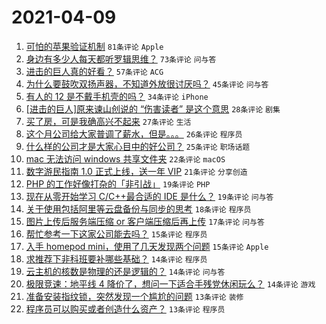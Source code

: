 # 2021-04-09

1. [可怕的苹果验证机制](https://www.v2ex.com/t/769272) `81条评论` `Apple`
1. [身边有多少人每天都听罗辑思维？](https://www.v2ex.com/t/769271) `73条评论` `问与答`
1. [进击的巨人真的好看？](https://www.v2ex.com/t/769313) `57条评论` `ACG`
1. [为什么要鼓吹双扬声器，不知道外放很讨厌吗？](https://www.v2ex.com/t/769288) `45条评论` `问与答`
1. [有人的 12 是不戴手机壳的吗？](https://www.v2ex.com/t/769377) `34条评论` `iPhone`
1. [[进击的巨人]原来谏山创说的 “伤害读者” 是这个意思](https://www.v2ex.com/t/769276) `28条评论` `剧集`
1. [买了房，可是我确高兴不起来](https://www.v2ex.com/t/769390) `27条评论` `生活`
1. [这个月公司给大家普调了薪水，但是。。。](https://www.v2ex.com/t/769281) `26条评论` `程序员`
1. [什么样的公司才是大家心目中的好公司？](https://www.v2ex.com/t/769274) `25条评论` `职场话题`
1. [mac 无法访问 windows 共享文件夹](https://www.v2ex.com/t/769327) `22条评论` `macOS`
1. [数字游民指南 1.0 正式上线，送一年 VIP](https://www.v2ex.com/t/769362) `21条评论` `分享创造`
1. [PHP 的工作好像打杂的「非引战」](https://www.v2ex.com/t/769365) `19条评论` `PHP`
1. [现在从零开始学习 C/C++最合适的 IDE 是什么？](https://www.v2ex.com/t/769286) `19条评论` `问与答`
1. [关于使用包括阿里等云盘备份与同步的思考](https://www.v2ex.com/t/769339) `18条评论` `程序员`
1. [图片上传后服务端压缩 or 客户端压缩后再上传](https://www.v2ex.com/t/769337) `17条评论` `问与答`
1. [帮忙参考一下这家公司能去吗？](https://www.v2ex.com/t/769340) `15条评论` `程序员`
1. [入手 homepod mini，使用了几天发现两个问题](https://www.v2ex.com/t/769285) `15条评论` `Apple`
1. [求推荐下非科班要补哪些基础？](https://www.v2ex.com/t/769350) `14条评论` `程序员`
1. [云主机的核数是物理的还是逻辑的？](https://www.v2ex.com/t/769297) `14条评论` `问与答`
1. [极限竞速：地平线 4 降价了，想问一下适合手残党休闲玩么？](https://www.v2ex.com/t/769292) `14条评论` `游戏`
1. [准备安装指纹锁，突然发现一个尴尬的问题](https://www.v2ex.com/t/769409) `13条评论` `装修`
1. [程序员可以购买或者创造什么资产？](https://www.v2ex.com/t/769373) `13条评论` `程序员`
